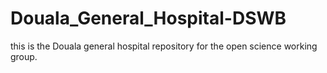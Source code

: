 # Douala_General_Hospital-DSWB
this is the Douala general hospital repository for the open science working group.
